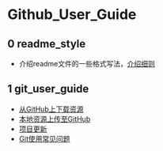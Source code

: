 # Github_User_Guide

## 0 readme_style
- 介绍readme文件的一些格式写法，[介绍细则](https://github.com/dazhuang17/github_user_guide/blob/main/readme_style/readme_style.md)

## 1 git_user_guide
- [从GitHub上下载资源](https://github.com/dazhuang17/Github_User_Guide/blob/main/git_user_guide/download.md)
- [本地资源上传至GitHub](https://github.com/dazhuang17/Github_User_Guide/blob/main/git_user_guide/upload.md)
- [项目更新](https://github.com/dazhuang17/Github_User_Guide/blob/main/git_user_guide/up_to_date.md)
- [Git使用常见问题](https://github.com/dazhuang17/Github_User_Guide/blob/main/git_user_guide/Q%26A.md)




